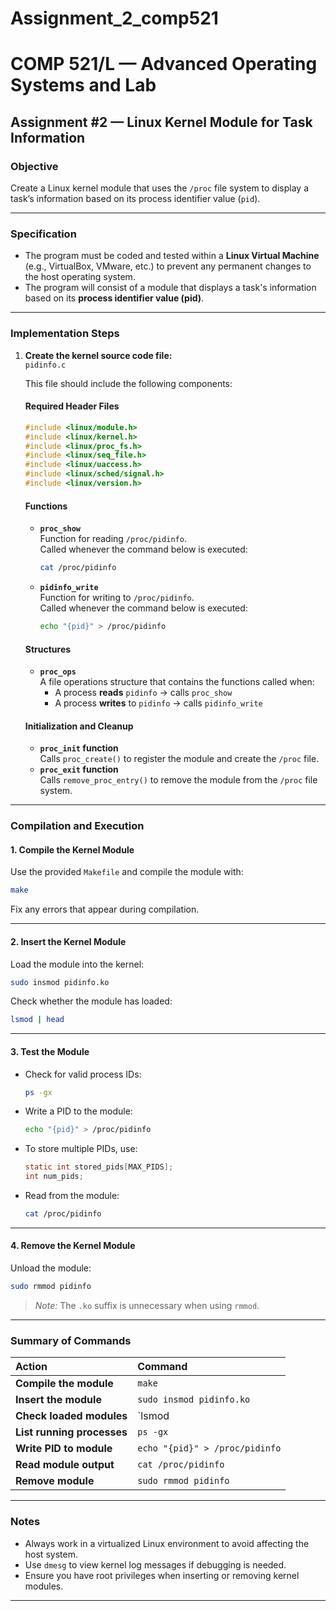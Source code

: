 # Assignment_2_comp521

# COMP 521/L — Advanced Operating Systems and Lab  
## Assignment #2 — Linux Kernel Module for Task Information

### **Objective**
Create a Linux kernel module that uses the `/proc` file system to display a task’s information based on its process identifier value (`pid`).

---

### **Specification**

- The program must be coded and tested within a **Linux Virtual Machine** (e.g., VirtualBox, VMware, etc.) to prevent any permanent changes to the host operating system.
- The program will consist of a module that displays a task's information based on its **process identifier value (pid)**.

---

### **Implementation Steps**

1. **Create the kernel source code file:**  
   `pidinfo.c`

   This file should include the following components:

   #### **Required Header Files**
   ```c
   #include <linux/module.h>
   #include <linux/kernel.h>
   #include <linux/proc_fs.h>
   #include <linux/seq_file.h>
   #include <linux/uaccess.h>
   #include <linux/sched/signal.h>
   #include <linux/version.h>
   ```

   #### **Functions**
   - **`proc_show`**  
     Function for reading `/proc/pidinfo`.  
     Called whenever the command below is executed:
     ```bash
     cat /proc/pidinfo
     ```

   - **`pidinfo_write`**  
     Function for writing to `/proc/pidinfo`.  
     Called whenever the command below is executed:
     ```bash
     echo "{pid}" > /proc/pidinfo
     ```

   #### **Structures**
   - **`proc_ops`**  
     A file operations structure that contains the functions called when:
     - A process **reads** `pidinfo` → calls `proc_show`
     - A process **writes** to `pidinfo` → calls `pidinfo_write`

   #### **Initialization and Cleanup**
   - **`proc_init` function**  
     Calls `proc_create()` to register the module and create the `/proc` file.
   - **`proc_exit` function**  
     Calls `remove_proc_entry()` to remove the module from the `/proc` file system.

---

### **Compilation and Execution**

#### **1. Compile the Kernel Module**
Use the provided `Makefile` and compile the module with:
```bash
make
```
Fix any errors that appear during compilation.

---

#### **2. Insert the Kernel Module**
Load the module into the kernel:
```bash
sudo insmod pidinfo.ko
```

Check whether the module has loaded:
```bash
lsmod | head
```

---

#### **3. Test the Module**

- Check for valid process IDs:
  ```bash
  ps -gx
  ```

- Write a PID to the module:
  ```bash
  echo "{pid}" > /proc/pidinfo
  ```

- To store multiple PIDs, use:
  ```c
  static int stored_pids[MAX_PIDS];
  int num_pids;
  ```

- Read from the module:
  ```bash
  cat /proc/pidinfo
  ```

---

#### **4. Remove the Kernel Module**
Unload the module:
```bash
sudo rmmod pidinfo
```
> *Note:* The `.ko` suffix is unnecessary when using `rmmod`.

---

### **Summary of Commands**

| Action | Command |
|:--|:--|
| **Compile the module** | `make` |
| **Insert the module** | `sudo insmod pidinfo.ko` |
| **Check loaded modules** | `lsmod | head` |
| **List running processes** | `ps -gx` |
| **Write PID to module** | `echo "{pid}" > /proc/pidinfo` |
| **Read module output** | `cat /proc/pidinfo` |
| **Remove module** | `sudo rmmod pidinfo` |

---

### **Notes**

- Always work in a virtualized Linux environment to avoid affecting the host system.
- Use `dmesg` to view kernel log messages if debugging is needed.
- Ensure you have root privileges when inserting or removing kernel modules.

---
